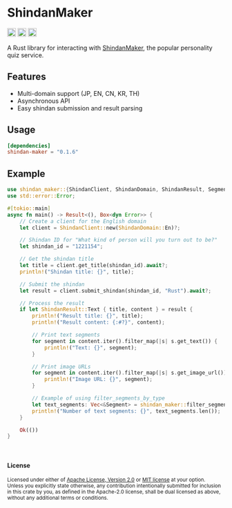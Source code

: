 # ShindanMaker

[<img alt="github" src="https://img.shields.io/badge/github-araea/shindan_maker-8da0cb?style=for-the-badge&labelColor=555555&logo=github" height="20">](https://github.com/araea/shindan-maker)
[<img alt="crates.io" src="https://img.shields.io/crates/v/shindan-maker.svg?style=for-the-badge&color=fc8d62&logo=rust" height="20">](https://crates.io/crates/shindan-maker)
[<img alt="docs.rs" src="https://img.shields.io/badge/docs.rs-shindan_maker-66c2a5?style=for-the-badge&labelColor=555555&logo=docs.rs" height="20">](https://docs.rs/shindan-maker)

A Rust library for interacting with [ShindanMaker](https://en.shindanmaker.com/), the popular personality quiz service.

## Features

- Multi-domain support (JP, EN, CN, KR, TH)
- Asynchronous API
- Easy shindan submission and result parsing

## Usage

```toml
[dependencies]
shindan-maker = "0.1.6"
```

## Example

```rust
use shindan_maker::{ShindanClient, ShindanDomain, ShindanResult, Segment};
use std::error::Error;

#[tokio::main]
async fn main() -> Result<(), Box<dyn Error>> {
    // Create a client for the English domain
    let client = ShindanClient::new(ShindanDomain::En)?;

    // Shindan ID for "What kind of person will you turn out to be?"
    let shindan_id = "1221154";

    // Get the shindan title
    let title = client.get_title(shindan_id).await?;
    println!("Shindan title: {}", title);

    // Submit the shindan
    let result = client.submit_shindan(shindan_id, "Rust").await?;

    // Process the result
    if let ShindanResult::Text { title, content } = result {
        println!("Result title: {}", title);
        println!("Result content: {:#?}", content);

        // Print text segments
        for segment in content.iter().filter_map(|s| s.get_text()) {
            println!("Text: {}", segment);
        }

        // Print image URLs
        for segment in content.iter().filter_map(|s| s.get_image_url()) {
            println!("Image URL: {}", segment);
        }

        // Example of using filter_segments_by_type
        let text_segments: Vec<&Segment> = shindan_maker::filter_segments_by_type(&content, "text");
        println!("Number of text segments: {}", text_segments.len());
    }

    Ok(())
}
```

<br>

#### License

<sup>
Licensed under either of <a href="LICENSE-APACHE">Apache License, Version
2.0</a> or <a href="LICENSE-MIT">MIT license</a> at your option.
</sup>

<br>

<sub>
Unless you explicitly state otherwise, any contribution intentionally submitted
for inclusion in this crate by you, as defined in the Apache-2.0 license, shall
be dual licensed as above, without any additional terms or conditions.
</sub>

